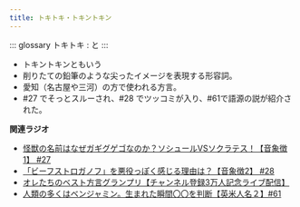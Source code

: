 ```yaml
---
title: トキトキ・トキントキン
---
```


::: glossary
トキトキ : と
:::

-   トキントキンともいう
-   削りたての鉛筆のような尖ったイメージを表現する形容詞。
-   愛知（名古屋や三河）の方で使われる方言。
-   #27 でそっとスルーされ、#28
    でツッコミが入り、#61で語源の説が紹介された。

**関連ラジオ**

-   [怪獣の名前はなぜガギグゲゴなのか？ソシュールVSソクラテス！【音象徴1】
    #27](https://www.youtube.com/watch?v=kqM4K--Vyi4)
-   [「ビーフストロガノフ」を悪役っぽく感じる理由は？【音象徴2】
    #28](https://www.youtube.com/watch?v=sPH5qbBEiaM)
-   [オレたちのベスト方言グランプリ【チャンネル登録3万人記念ライブ配信】](https://www.youtube.com/watch?v=WhzAvTSYXxk)
-   [人類の多くはベンジャミン。生まれた瞬間〇〇を判断【英米人名２】#61](https://www.youtube.com/watch?v=SbV9O7Gd4Sk)
